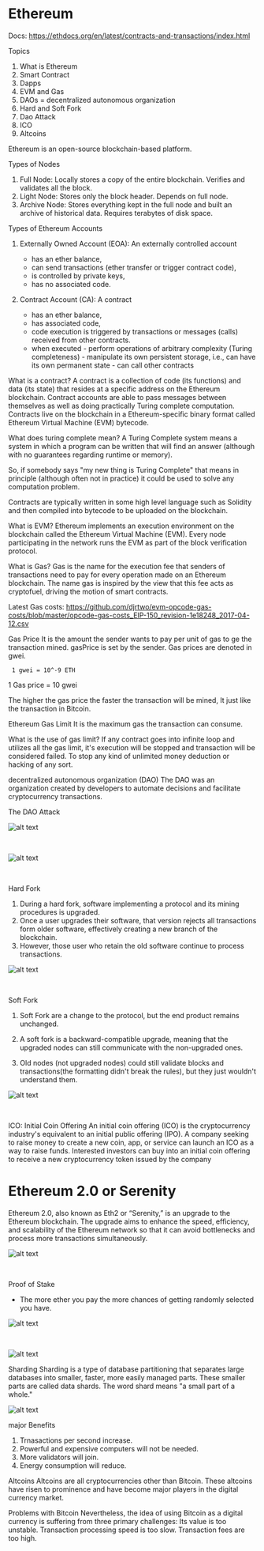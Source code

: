 # Ethereum

Docs: https://ethdocs.org/en/latest/contracts-and-transactions/index.html

Topics
1. What is Ethereum
2. Smart Contract
3. Dapps
4. EVM and Gas
5. DAOs = decentralized autonomous organization
6. Hard and Soft Fork
7. Dao Attack
8. ICO
9. Altcoins

Ethereum is an open-source blockchain-based platform.

Types of Nodes
1. Full Node: Locally stores a copy of the entire blockchain. Verifies and validates all the block.
2. Light Node: Stores only the block header. Depends on full node.
3. Archive Node: Stores everything kept in the full node and built an archive of historical data. Requires terabytes of disk space.

Types of Ethereum Accounts
1. Externally Owned Account (EOA): 
An externally controlled account

    - has an ether balance,
    - can send transactions (ether transfer or trigger contract code),
    - is controlled by private keys,
    - has no associated code.


2. Contract Account (CA): 
A contract

    - has an ether balance,
    - has associated code,
    - code execution is triggered by transactions or messages (calls) received from other contracts.
    - when executed - perform operations of arbitrary complexity (Turing completeness) - manipulate its own persistent storage, i.e., can have its own permanent state - can call other contracts

What is a contract?
A contract is a collection of code (its functions) and data (its state) that resides at a specific address on the Ethereum blockchain. Contract accounts are able to pass messages between themselves as well as doing practically Turing complete computation. Contracts live on the blockchain in a Ethereum-specific binary format called Ethereum Virtual Machine (EVM) bytecode.

What does turing complete mean?
A Turing Complete system means a system in which a program can be written that will find an answer (although with no guarantees regarding runtime or memory).

So, if somebody says "my new thing is Turing Complete" that means in principle (although often not in practice) it could be used to solve any computation problem.

Contracts are typically written in some high level language such as Solidity and then compiled into bytecode to be uploaded on the blockchain.

What is EVM?
Ethereum implements an execution environment on the blockchain called the Ethereum Virtual Machine (EVM). Every node participating in the network runs the EVM as part of the block verification protocol. 


What is Gas?
Gas is the name for the execution fee that senders of transactions need to pay for every operation made on an Ethereum blockchain. The name gas is inspired by the view that this fee acts as cryptofuel, driving the motion of smart contracts. 

Latest Gas costs: https://github.com/djrtwo/evm-opcode-gas-costs/blob/master/opcode-gas-costs_EIP-150_revision-1e18248_2017-04-12.csv

Gas Price
It is the amount the sender wants to pay per unit of gas to ge the transaction mined. gasPrice is set by the sender.
Gas prices are denoted in gwei.

```shell
 1 gwei = 10^-9 ETH
```

1 Gas price = 10 gwei

The higher the gas price the faster the transaction will be mined, It just like the transaction in Bitcoin.

Ethereum Gas Limit
It is the maximum gas the transaction can consume.

What is the use of gas limit?
If any contract goes into infinite loop and utilizes all the gas limit, it's execution will be stopped and transaction will be considered failed. To stop any kind of unlimited money deduction or hacking of any sort.

decentralized autonomous organization (DAO)
The DAO was an organization created by developers to automate decisions and facilitate cryptocurrency transactions.

The DAO Attack

![alt text](https://github.com/bluntbrain/blockchain-notes/blob/main/ethereum/images/dao1.jpg?raw=true)

<br/>


![alt text](https://github.com/bluntbrain/blockchain-notes/blob/main/ethereum/images/dao2.jpg?raw=true)

<br/>

Hard Fork
1. During a hard fork, software implementing a protocol and its mining procedures is upgraded.
2. Once a user upgrades their software, that version rejects all transactions form older software, effectively creating a new branch of the blockchain.
3. However, those user who retain the old software continue to process transactions.


![alt text](https://github.com/bluntbrain/blockchain-notes/blob/main/ethereum/images/hardfork.jpg?raw=true)

<br/>

Soft Fork
1. Soft Fork are a change to the protocol, but the end product remains unchanged.

2. A soft fork is a backward-compatible upgrade, meaning that the upgraded nodes can still communicate with the non-upgraded ones.

3. Old nodes (not upgraded nodes) could still validate blocks and transactions(the formatting didn't break the rules), but they just wouldn't understand them.


![alt text](https://github.com/bluntbrain/blockchain-notes/blob/main/ethereum/images/softfork.jpg?raw=true)

<br/>

ICO: Initial Coin Offering
An initial coin offering (ICO) is the cryptocurrency industry's equivalent to an initial public offering (IPO). A company seeking to raise money to create a new coin, app, or service can launch an ICO as a way to raise funds. Interested investors can buy into an initial coin offering to receive a new cryptocurrency token issued by the company

# Ethereum 2.0 or Serenity
Ethereum 2.0, also known as Eth2 or “Serenity,” is an upgrade to the Ethereum blockchain. The upgrade aims to enhance the speed, efficiency, and scalability of the Ethereum network so that it can avoid bottlenecks and process more transactions simultaneously.


![alt text](https://github.com/bluntbrain/blockchain-notes/blob/main/ethereum/images/eth2.jpg?raw=true)

<br/>

Proof of Stake
 - The more ether you pay the more chances of getting randomly selected you have.

![alt text](https://github.com/bluntbrain/blockchain-notes/blob/main/ethereum/images/pos.jpg?raw=true)

<br/>

![alt text](https://github.com/bluntbrain/blockchain-notes/blob/main/ethereum/images/posVsPoW.jpg?raw=true)

Sharding
Sharding is a type of database partitioning that separates large databases into smaller, faster, more easily managed parts. These smaller parts are called data shards. The word shard means "a small part of a whole."

![alt text](https://github.com/bluntbrain/blockchain-notes/blob/main/ethereum/images/sharding.jpg?raw=true)

major Benefits
1. Trnasactions per second increase.
2. Powerful and expensive computers will not be needed. 
3. More validators will join.
4. Energy consumption will reduce.

Altcoins
Altcoins are all cryptocurrencies other than Bitcoin. These altcoins have risen to prominence and have become major players in the digital currency market. 

Problems with Bitcoin
Nevertheless, the idea of using Bitcoin as a digital currency is suffering from three primary challenges: Its value is too unstable. Transaction processing speed is too slow. Transaction fees are too high.





